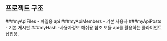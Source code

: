 ## 프로젝트 구조
###myApiFiles
    - 파일옹 api
###myApiMembers
    - 기본 사용자
###myApiPosts
    - 기본 게시판
###myHash
    -사용자정보 해쉬용 참조 보듈
    api를 활용하는 클라이언트 삽입용.
